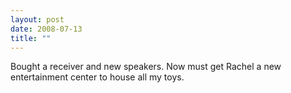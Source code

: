 ```yaml
---
layout: post
date: 2008-07-13
title: ""
---
```

Bought a receiver and new speakers. Now must get Rachel a new entertainment center to house all my toys.